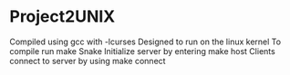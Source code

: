 # Project2UNIX
Compiled using gcc with -lcurses
Designed to run on the linux kernel
To compile run make Snake
Initialize server by entering make host
Clients connect to server by using make connect
